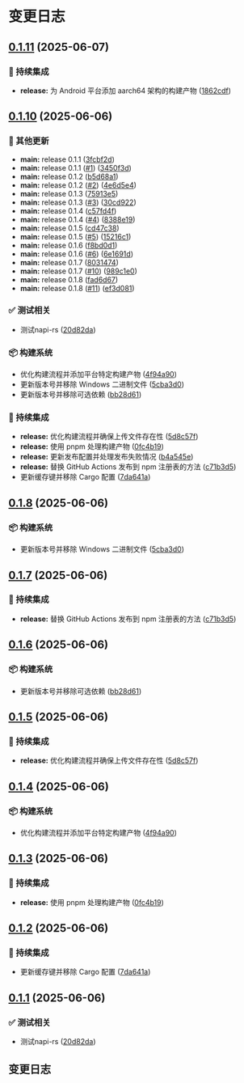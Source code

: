 # 变更日志

## [0.1.11](https://github.com/CandriaJS/image-tool/compare/v0.1.10...v0.1.11) (2025-06-07)


### 🎡 持续集成

* **release:** 为 Android 平台添加 aarch64 架构的构建产物 ([1862cdf](https://github.com/CandriaJS/image-tool/commit/1862cdf616ff0662aca091a69f0bab3acf11d7ee))

## [0.1.10](https://github.com/CandriaJS/image-tool/compare/v0.1.9...v0.1.10) (2025-06-06)


### 🔧 其他更新

* **main:** release 0.1.1 ([3fcbf2d](https://github.com/CandriaJS/image-tool/commit/3fcbf2dc931a087267429d0bd800fb187562b8e5))
* **main:** release 0.1.1 ([#1](https://github.com/CandriaJS/image-tool/issues/1)) ([3450f3d](https://github.com/CandriaJS/image-tool/commit/3450f3db3757899c7422715d11959754be308194))
* **main:** release 0.1.2 ([b5d68a1](https://github.com/CandriaJS/image-tool/commit/b5d68a148e7c05999c1848f8209cf916a1cb7430))
* **main:** release 0.1.2 ([#2](https://github.com/CandriaJS/image-tool/issues/2)) ([4e6d5e4](https://github.com/CandriaJS/image-tool/commit/4e6d5e46c1386ef7da2822ce1a4b2c940259e948))
* **main:** release 0.1.3 ([75913e5](https://github.com/CandriaJS/image-tool/commit/75913e5bf73272854805b1e4e23dc7e9d033720a))
* **main:** release 0.1.3 ([#3](https://github.com/CandriaJS/image-tool/issues/3)) ([30cd922](https://github.com/CandriaJS/image-tool/commit/30cd922dd15084710fc6394258996b6e893ceb76))
* **main:** release 0.1.4 ([c57fd4f](https://github.com/CandriaJS/image-tool/commit/c57fd4f6b1baabd374466e51cf772c3210013b00))
* **main:** release 0.1.4 ([#4](https://github.com/CandriaJS/image-tool/issues/4)) ([8388e19](https://github.com/CandriaJS/image-tool/commit/8388e199e3ba0dce9fa346f9d4a6e123f9557d2e))
* **main:** release 0.1.5 ([cd47c38](https://github.com/CandriaJS/image-tool/commit/cd47c38fdeb52db401914f4b3d24c78891385f40))
* **main:** release 0.1.5 ([#5](https://github.com/CandriaJS/image-tool/issues/5)) ([15216c1](https://github.com/CandriaJS/image-tool/commit/15216c174144eedd866a6d59ef52ab64c57aee64))
* **main:** release 0.1.6 ([f8bd0d1](https://github.com/CandriaJS/image-tool/commit/f8bd0d1d3b570d552e63a8d4828821086345015a))
* **main:** release 0.1.6 ([#6](https://github.com/CandriaJS/image-tool/issues/6)) ([6e1691d](https://github.com/CandriaJS/image-tool/commit/6e1691d46d95b780df75a50a5c09d55b5e8a5030))
* **main:** release 0.1.7 ([8031474](https://github.com/CandriaJS/image-tool/commit/80314748e44916314cf7747650fc74bc01754507))
* **main:** release 0.1.7 ([#10](https://github.com/CandriaJS/image-tool/issues/10)) ([989c1e0](https://github.com/CandriaJS/image-tool/commit/989c1e07f9077813da40a76cd0b754060d2b5cd4))
* **main:** release 0.1.8 ([fad6d67](https://github.com/CandriaJS/image-tool/commit/fad6d6757e6cb8dd1873ff1f5fd650714cf6dc52))
* **main:** release 0.1.8 ([#11](https://github.com/CandriaJS/image-tool/issues/11)) ([ef3d081](https://github.com/CandriaJS/image-tool/commit/ef3d0810070e4d3e620306d169ed01951235cb9b))


### ✅ 测试相关

* 测试napi-rs ([20d82da](https://github.com/CandriaJS/image-tool/commit/20d82da9651ec848c8f31c7045478ee64a3c1a16))


### 📦️ 构建系统

* 优化构建流程并添加平台特定构建产物 ([4f94a90](https://github.com/CandriaJS/image-tool/commit/4f94a90f80651f1a23dbdbc43c1ac27f67ee3913))
* 更新版本号并移除 Windows 二进制文件 ([5cba3d0](https://github.com/CandriaJS/image-tool/commit/5cba3d09a8829baa352d73752638f80af415f455))
* 更新版本号并移除可选依赖 ([bb28d61](https://github.com/CandriaJS/image-tool/commit/bb28d617e82cbed9cdab9f69c1219821d5696cf2))


### 🎡 持续集成

* **release:** 优化构建流程并确保上传文件存在性 ([5d8c57f](https://github.com/CandriaJS/image-tool/commit/5d8c57f8bc6140db31cdc1f72d64659202150059))
* **release:** 使用 pnpm 处理构建产物 ([0fc4b19](https://github.com/CandriaJS/image-tool/commit/0fc4b19b337057322504ef7e058a61883a00dc0a))
* **release:** 更新发布配置并处理发布失败情况 ([b4a545e](https://github.com/CandriaJS/image-tool/commit/b4a545e7f74b4ed6d60199e937a5a99ac2b03624))
* **release:** 替换 GitHub Actions 发布到 npm 注册表的方法 ([c71b3d5](https://github.com/CandriaJS/image-tool/commit/c71b3d53f00dcdfbb46ac6e710d46330e5857389))
* 更新缓存键并移除 Cargo 配置 ([7da641a](https://github.com/CandriaJS/image-tool/commit/7da641a2731b837800adb70353096a361b26c438))

## [0.1.8](https://github.com/CandriaJS/image-tool/compare/v0.1.7...v0.1.8) (2025-06-06)


### 📦️ 构建系统

* 更新版本号并移除 Windows 二进制文件 ([5cba3d0](https://github.com/CandriaJS/image-tool/commit/5cba3d09a8829baa352d73752638f80af415f455))

## [0.1.7](https://github.com/CandriaJS/image-tool/compare/v0.1.6...v0.1.7) (2025-06-06)


### 🎡 持续集成

* **release:** 替换 GitHub Actions 发布到 npm 注册表的方法 ([c71b3d5](https://github.com/CandriaJS/image-tool/commit/c71b3d53f00dcdfbb46ac6e710d46330e5857389))

## [0.1.6](https://github.com/CandriaJS/image-tool/compare/v0.1.5...v0.1.6) (2025-06-06)


### 📦️ 构建系统

* 更新版本号并移除可选依赖 ([bb28d61](https://github.com/CandriaJS/image-tool/commit/bb28d617e82cbed9cdab9f69c1219821d5696cf2))

## [0.1.5](https://github.com/CandriaJS/image-tool/compare/v0.1.4...v0.1.5) (2025-06-06)


### 🎡 持续集成

* **release:** 优化构建流程并确保上传文件存在性 ([5d8c57f](https://github.com/CandriaJS/image-tool/commit/5d8c57f8bc6140db31cdc1f72d64659202150059))

## [0.1.4](https://github.com/CandriaJS/image-tool/compare/v0.1.3...v0.1.4) (2025-06-06)


### 📦️ 构建系统

* 优化构建流程并添加平台特定构建产物 ([4f94a90](https://github.com/CandriaJS/image-tool/commit/4f94a90f80651f1a23dbdbc43c1ac27f67ee3913))

## [0.1.3](https://github.com/CandriaJS/image-tool/compare/v0.1.2...v0.1.3) (2025-06-06)


### 🎡 持续集成

* **release:** 使用 pnpm 处理构建产物 ([0fc4b19](https://github.com/CandriaJS/image-tool/commit/0fc4b19b337057322504ef7e058a61883a00dc0a))

## [0.1.2](https://github.com/CandriaJS/image-tool/compare/v0.1.1...v0.1.2) (2025-06-06)


### 🎡 持续集成

* 更新缓存键并移除 Cargo 配置 ([7da641a](https://github.com/CandriaJS/image-tool/commit/7da641a2731b837800adb70353096a361b26c438))

## [0.1.1](https://github.com/CandriaJS/image-tool/compare/v0.1.0...v0.1.1) (2025-06-06)


### ✅ 测试相关

* 测试napi-rs ([20d82da](https://github.com/CandriaJS/image-tool/commit/20d82da9651ec848c8f31c7045478ee64a3c1a16))

## 变更日志
